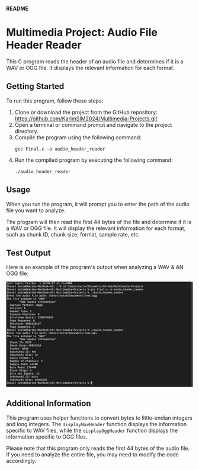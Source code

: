 **README**

# Multimedia Project: Audio File Header Reader

This C program reads the header of an audio file and determines if it is a WAV or OGG file. It displays the relevant information for each format.

## Getting Started

To run this program, follow these steps:

1. Clone or download the project from the GitHub repository: https://github.com/KarimSIM2024/Multimedia-Projects.git
2. Open a terminal or command prompt and navigate to the project directory.
3. Compile the program using the following command:
   ```
   gcc Final.c -o audio_header_reader
   ```
4. Run the compiled program by executing the following command:
   ```
   ./audio_header_reader
   ```

## Usage

When you run the program, it will prompt you to enter the path of the audio file you want to analyze.

The program will then read the first 44 bytes of the file and determine if it is a WAV or OGG file. It will display the relevant information for each format, such as chunk ID, chunk size, format, sample rate, etc.


## Test Output

Here is an example of the program's output when analyzing a WAV & AN OGG file:

![ File Output](FIle_Otput.jpg)

## Additional Information
This program uses helper functions to convert bytes to little-endian integers and long integers. The `displayWavHeader` function displays the information specific to WAV files, while the `displayOggHeader` function displays the information specific to OGG files.

Please note that this program only reads the first 44 bytes of the audio file. If you need to analyze the entire file, you may need to modify the code accordingly.
